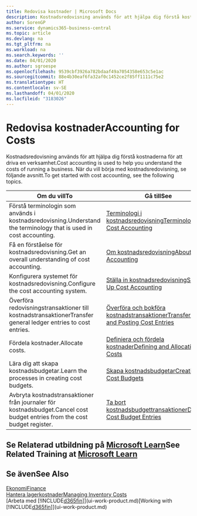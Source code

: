 ```yaml
---
title: Redovisa kostnader | Microsoft Docs
description: Kostnadsredovisning används för att hjälpa dig förstå kostnaderna för att driva en verksamhet. När du vill börja med kostnadsredovisning, se följande avsnitt.
author: SorenGP
ms.service: dynamics365-business-central
ms.topic: article
ms.devlang: na
ms.tgt_pltfrm: na
ms.workload: na
ms.search.keywords: ''
ms.date: 04/01/2020
ms.author: sgroespe
ms.openlocfilehash: 9539cbf3926a782bdaaf49a7054358e653c5e1ac
ms.sourcegitcommit: 88e4b30eaf6fa32af0c1452ce2f85ff1111c75e2
ms.translationtype: HT
ms.contentlocale: sv-SE
ms.lasthandoff: 04/01/2020
ms.locfileid: "3183026"
---
```

# <a name="accounting-for-costs"></a><span data-ttu-id="96965-104">Redovisa kostnader</span><span class="sxs-lookup"><span data-stu-id="96965-104">Accounting for Costs</span></span>
<span data-ttu-id="96965-105">Kostnadsredovisning används för att hjälpa dig förstå kostnaderna för att driva en verksamhet.</span><span class="sxs-lookup"><span data-stu-id="96965-105">Cost accounting is used to help you understand the costs of running a business.</span></span> <span data-ttu-id="96965-106">När du vill börja med kostnadsredovisning, se följande avsnitt.</span><span class="sxs-lookup"><span data-stu-id="96965-106">To get started with cost accounting, see the following topics.</span></span>  

|<span data-ttu-id="96965-107">Om du vill</span><span class="sxs-lookup"><span data-stu-id="96965-107">To</span></span>|<span data-ttu-id="96965-108">Gå till</span><span class="sxs-lookup"><span data-stu-id="96965-108">See</span></span>|  
|--------|---------|  
|<span data-ttu-id="96965-109">Förstå terminologin som används i kostnadsredovisning.</span><span class="sxs-lookup"><span data-stu-id="96965-109">Understand the terminology that is used in cost accounting.</span></span>|[<span data-ttu-id="96965-110">Terminologi i kostnadsredovisning</span><span class="sxs-lookup"><span data-stu-id="96965-110">Terminology in Cost Accounting</span></span>](finance-terminology-in-cost-accounting.md)|  
|<span data-ttu-id="96965-111">Få en förståelse för kostnadsredovisning.</span><span class="sxs-lookup"><span data-stu-id="96965-111">Get an overall understanding of cost accounting.</span></span>|[<span data-ttu-id="96965-112">Om kostnadsredovisning</span><span class="sxs-lookup"><span data-stu-id="96965-112">About Cost Accounting</span></span>](finance-about-cost-accounting.md)|  
|<span data-ttu-id="96965-113">Konfigurera systemet för kostnadsredovisning.</span><span class="sxs-lookup"><span data-stu-id="96965-113">Configure the cost accounting system.</span></span>|[<span data-ttu-id="96965-114">Ställa in kostnadsredovisning</span><span class="sxs-lookup"><span data-stu-id="96965-114">Setting Up Cost Accounting</span></span>](finance-set-up-cost-accounting.md)|  
|<span data-ttu-id="96965-115">Överföra redovisningstransaktioner till kostnadstransaktioner</span><span class="sxs-lookup"><span data-stu-id="96965-115">Transfer general ledger entries to cost entries.</span></span>|[<span data-ttu-id="96965-116">Överföra och bokföra kostnadstransaktioner</span><span class="sxs-lookup"><span data-stu-id="96965-116">Transferring and Posting Cost Entries</span></span>](finance-transfer-and-post-cost-entries.md)|  
|<span data-ttu-id="96965-117">Fördela kostnader.</span><span class="sxs-lookup"><span data-stu-id="96965-117">Allocate costs.</span></span>|[<span data-ttu-id="96965-118">Definiera och fördela kostnader</span><span class="sxs-lookup"><span data-stu-id="96965-118">Defining and Allocating Costs</span></span>](finance-define-and-allocate-costs.md)|  
|<span data-ttu-id="96965-119">Lära dig att skapa kostnadsbudgetar.</span><span class="sxs-lookup"><span data-stu-id="96965-119">Learn the processes in creating cost budgets.</span></span>|[<span data-ttu-id="96965-120">Skapa kostnadsbudgetar</span><span class="sxs-lookup"><span data-stu-id="96965-120">Creating Cost Budgets</span></span>](finance-create-cost-budgets.md)|
|<span data-ttu-id="96965-121">Avbryta kostnadstransaktioner från journaler för kostnadsbudget.</span><span class="sxs-lookup"><span data-stu-id="96965-121">Cancel cost budget entries from the cost budget register.</span></span>|[<span data-ttu-id="96965-122">Ta bort kostnadsbudgettransaktioner</span><span class="sxs-lookup"><span data-stu-id="96965-122">Deleting Cost Budget Entries</span></span>](finance-how-to-delete-cost-budget-entries.md)|

## <a name="see-related-training-at-microsoft-learn"></a><span data-ttu-id="96965-123">Se Relaterad utbildning på [Microsoft Learn](/learn/paths/use-cost-accounting-dynamics-365-business-central/)</span><span class="sxs-lookup"><span data-stu-id="96965-123">See Related Training at [Microsoft Learn](/learn/paths/use-cost-accounting-dynamics-365-business-central/)</span></span>

## <a name="see-also"></a><span data-ttu-id="96965-124">Se även</span><span class="sxs-lookup"><span data-stu-id="96965-124">See Also</span></span>  
[<span data-ttu-id="96965-125">Ekonomi</span><span class="sxs-lookup"><span data-stu-id="96965-125">Finance</span></span>](finance.md)  
[<span data-ttu-id="96965-126">Hantera lagerkostnader</span><span class="sxs-lookup"><span data-stu-id="96965-126">Managing Inventory Costs</span></span>](finance-manage-inventory-costs.md)  
<span data-ttu-id="96965-127">[Arbeta med [!INCLUDE[d365fin](includes/d365fin_md.md)]](ui-work-product.md)</span><span class="sxs-lookup"><span data-stu-id="96965-127">[Working with [!INCLUDE[d365fin](includes/d365fin_md.md)]](ui-work-product.md)</span></span>
